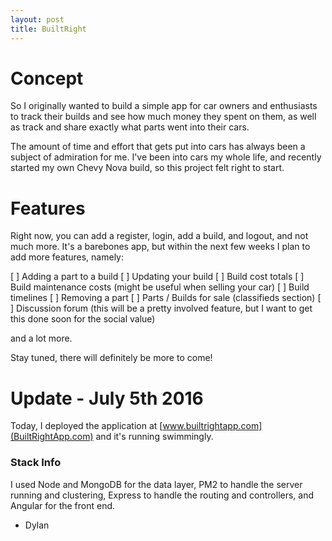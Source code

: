 ```yaml
---
layout: post
title: BuiltRight
---
```


# Concept

So I originally wanted to build a simple app for car owners and enthusiasts to track their builds and see how much money they spent on them, as well as track and share exactly what parts went into their cars. 

The amount of time and effort that gets put into cars has always been a subject of admiration for me. I've been into cars my whole life, and recently started my own Chevy Nova build, so this project felt right to start.

# Features

Right now, you can add a register, login, add a build, and logout, and not much more. 
It's a barebones app, but within the next few weeks I plan to add more features, namely: 

[ ] Adding a part to a build 
[ ] Updating your build
[ ] Build cost totals
[ ] Build maintenance costs (might be useful when selling your car) 
[ ] Build timelines 
[ ] Removing a part 
[ ] Parts / Builds for sale (classifieds section)
[ ] Discussion forum (this will be a pretty involved feature, but I want to get this done soon for the social value)

and a lot more. 

Stay tuned, there will definitely be more to come! 

# Update - July 5th 2016 

Today, I deployed the application at [www.builtrightapp.com](BuiltRightApp.com) and it's running swimmingly. 

### Stack Info 

I used Node and MongoDB for the data layer, PM2 to handle the server running and clustering, Express to handle the routing and controllers, and Angular for the front end.



- Dylan



